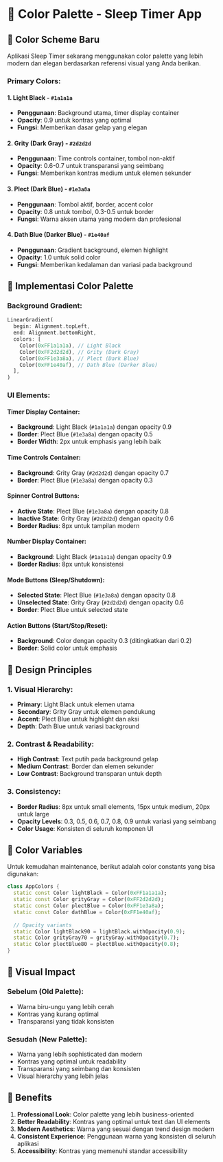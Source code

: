 # 🎨 Color Palette - Sleep Timer App

## 🌈 Color Scheme Baru

Aplikasi Sleep Timer sekarang menggunakan color palette yang lebih modern dan elegan berdasarkan referensi visual yang Anda berikan.

### **Primary Colors:**

#### 1. **Light Black** - `#1a1a1a`
- **Penggunaan**: Background utama, timer display container
- **Opacity**: 0.9 untuk kontras yang optimal
- **Fungsi**: Memberikan dasar gelap yang elegan

#### 2. **Grity (Dark Gray)** - `#2d2d2d`
- **Penggunaan**: Time controls container, tombol non-aktif
- **Opacity**: 0.6-0.7 untuk transparansi yang seimbang
- **Fungsi**: Memberikan kontras medium untuk elemen sekunder

#### 3. **Plect (Dark Blue)** - `#1e3a8a`
- **Penggunaan**: Tombol aktif, border, accent color
- **Opacity**: 0.8 untuk tombol, 0.3-0.5 untuk border
- **Fungsi**: Warna aksen utama yang modern dan profesional

#### 4. **Dath Blue (Darker Blue)** - `#1e40af`
- **Penggunaan**: Gradient background, elemen highlight
- **Opacity**: 1.0 untuk solid color
- **Fungsi**: Memberikan kedalaman dan variasi pada background

## 🎯 Implementasi Color Palette

### **Background Gradient:**
```dart
LinearGradient(
  begin: Alignment.topLeft,
  end: Alignment.bottomRight,
  colors: [
    Color(0xFF1a1a1a), // Light Black
    Color(0xFF2d2d2d), // Grity (Dark Gray)
    Color(0xFF1e3a8a), // Plect (Dark Blue)
    Color(0xFF1e40af), // Dath Blue (Darker Blue)
  ],
)
```

### **UI Elements:**

#### **Timer Display Container:**
- **Background**: Light Black (`#1a1a1a`) dengan opacity 0.9
- **Border**: Plect Blue (`#1e3a8a`) dengan opacity 0.5
- **Border Width**: 2px untuk emphasis yang lebih baik

#### **Time Controls Container:**
- **Background**: Grity Gray (`#2d2d2d`) dengan opacity 0.7
- **Border**: Plect Blue (`#1e3a8a`) dengan opacity 0.3

#### **Spinner Control Buttons:**
- **Active State**: Plect Blue (`#1e3a8a`) dengan opacity 0.8
- **Inactive State**: Grity Gray (`#2d2d2d`) dengan opacity 0.6
- **Border Radius**: 8px untuk tampilan modern

#### **Number Display Container:**
- **Background**: Light Black (`#1a1a1a`) dengan opacity 0.9
- **Border Radius**: 8px untuk konsistensi

#### **Mode Buttons (Sleep/Shutdown):**
- **Selected State**: Plect Blue (`#1e3a8a`) dengan opacity 0.8
- **Unselected State**: Grity Gray (`#2d2d2d`) dengan opacity 0.6
- **Border**: Plect Blue untuk selected state

#### **Action Buttons (Start/Stop/Reset):**
- **Background**: Color dengan opacity 0.3 (ditingkatkan dari 0.2)
- **Border**: Solid color untuk emphasis

## 🎨 Design Principles

### **1. Visual Hierarchy:**
- **Primary**: Light Black untuk elemen utama
- **Secondary**: Grity Gray untuk elemen pendukung
- **Accent**: Plect Blue untuk highlight dan aksi
- **Depth**: Dath Blue untuk variasi background

### **2. Contrast & Readability:**
- **High Contrast**: Text putih pada background gelap
- **Medium Contrast**: Border dan elemen sekunder
- **Low Contrast**: Background transparan untuk depth

### **3. Consistency:**
- **Border Radius**: 8px untuk small elements, 15px untuk medium, 20px untuk large
- **Opacity Levels**: 0.3, 0.5, 0.6, 0.7, 0.8, 0.9 untuk variasi yang seimbang
- **Color Usage**: Konsisten di seluruh komponen UI

## 🔧 Color Variables

Untuk kemudahan maintenance, berikut adalah color constants yang bisa digunakan:

```dart
class AppColors {
  static const Color lightBlack = Color(0xFF1a1a1a);
  static const Color grityGray = Color(0xFF2d2d2d);
  static const Color plectBlue = Color(0xFF1e3a8a);
  static const Color dathBlue = Color(0xFF1e40af);
  
  // Opacity variants
  static Color lightBlack90 = lightBlack.withOpacity(0.9);
  static Color grityGray70 = grityGray.withOpacity(0.7);
  static Color plectBlue80 = plectBlue.withOpacity(0.8);
}
```

## 📱 Visual Impact

### **Sebelum (Old Palette):**
- Warna biru-ungu yang lebih cerah
- Kontras yang kurang optimal
- Transparansi yang tidak konsisten

### **Sesudah (New Palette):**
- Warna yang lebih sophisticated dan modern
- Kontras yang optimal untuk readability
- Transparansi yang seimbang dan konsisten
- Visual hierarchy yang lebih jelas

## 🎯 Benefits

1. **Professional Look**: Color palette yang lebih business-oriented
2. **Better Readability**: Kontras yang optimal untuk text dan UI elements
3. **Modern Aesthetics**: Warna yang sesuai dengan trend design modern
4. **Consistent Experience**: Penggunaan warna yang konsisten di seluruh aplikasi
5. **Accessibility**: Kontras yang memenuhi standar accessibility
